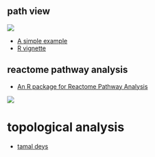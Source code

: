 ## path view

![](https://raw.githubusercontent.com/dgrapov/TeachingDemos/master/Demos/Pathway%20Analysis/ath00020.ath00020.png)

- [A simple example](https://github.com/dgrapov/TeachingDemos/blob/master/Demos/Pathway%20Analysis/KEGG%20Pathway%20Enrichment.md)
- [R vignette](http://pathview.r-forge.r-project.org/pathview.pdf)

## reactome pathway analysis

- [An R package for Reactome Pathway Analysis](http://bioconductor.org/packages/release/bioc/vignettes/ReactomePA/inst/doc/ReactomePA.html#pathway-analysis-of-ngs-data)

![](https://raw.githubusercontent.com/GuangchuangYu/ygc_name/master/Bioconductor/DOSE/dotplot_geneRatio.png)


# topological analysis

- [tamal deys](http://web.cse.ohio-state.edu/~tamaldey/course/CTDA/CTDA.html)
